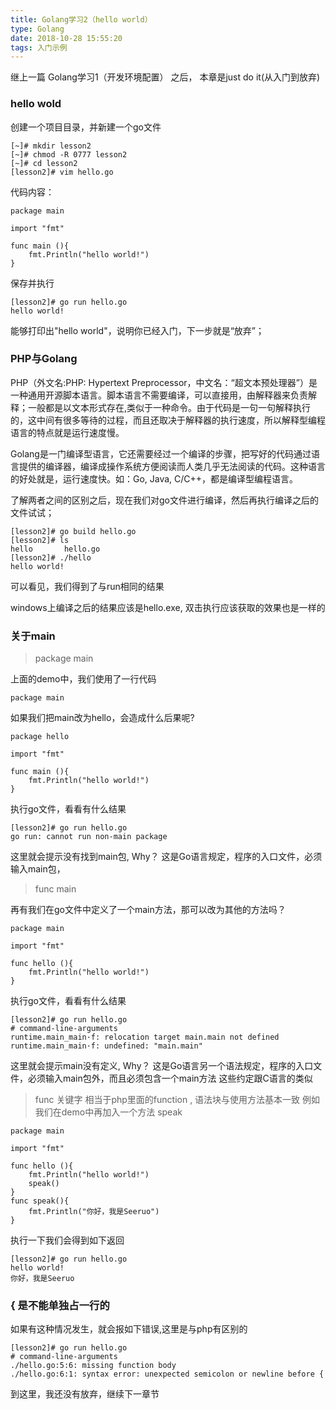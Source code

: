 ```yaml
---
title: Golang学习2（hello world）
type: Golang
date: 2018-10-28 15:55:20
tags: 入门示例
---
```

继上一篇  Golang学习1（开发环境配置） 之后，
本章是just do it(从入门到放弃)

### hello wold

创建一个项目目录，并新建一个go文件
```language-bash
[~]# mkdir lesson2
[~]# chmod -R 0777 lesson2
[~]# cd lesson2
[lesson2]# vim hello.go
```

代码内容：
```language-go
package main
  
import "fmt"

func main (){
    fmt.Println("hello world!")
}
```

保存并执行
```language-bash
[lesson2]# go run hello.go
hello world!
```
能够打印出"hello world"，说明你已经入门，下一步就是“放弃”；


### PHP与Golang
PHP（外文名:PHP: Hypertext Preprocessor，中文名：“超文本预处理器”）是一种通用开源脚本语言。脚本语言不需要编译，可以直接用，由解释器来负责解释；一般都是以文本形式存在,类似于一种命令。由于代码是一句一句解释执行的，这中间有很多等待的过程，而且还取决于解释器的执行速度，所以解释型编程语言的特点就是运行速度慢。


Golang是一门编译型语言，它还需要经过一个编译的步骤，把写好的代码通过语言提供的编译器，编译成操作系统方便阅读而人类几乎无法阅读的代码。这种语言的好处就是，运行速度快。如：Go, Java, C/C++，都是编译型编程语言。

了解两者之间的区别之后，现在我们对go文件进行编译，然后再执行编译之后的文件试试；

```language-bash
[lesson2]# go build hello.go
[lesson2]# ls
hello       hello.go
[lesson2]# ./hello
hello world!
```
可以看见，我们得到了与run相同的结果

windows上编译之后的结果应该是hello.exe, 双击执行应该获取的效果也是一样的

### 关于main

> package main

上面的demo中，我们使用了一行代码
```language-go
package main
```
如果我们把main改为hello，会造成什么后果呢?

```language-go
package hello
  
import "fmt"

func main (){
    fmt.Println("hello world!")
}
```
执行go文件，看看有什么结果
```language-bash
[lesson2]# go run hello.go
go run: cannot run non-main package
```
这里就会提示没有找到main包, Why？
这是Go语言规定，程序的入口文件，必须输入main包，

> func main

再有我们在go文件中定义了一个main方法，那可以改为其他的方法吗？
```language-go
package main
  
import "fmt"

func hello (){
    fmt.Println("hello world!")
}
```
执行go文件，看看有什么结果
```language-bash
[lesson2]# go run hello.go
# command-line-arguments
runtime.main_main·f: relocation target main.main not defined
runtime.main_main·f: undefined: "main.main"
```
这里就会提示main没有定义, Why？
这是Go语言另一个语法规定，程序的入口文件，必须输入main包外，而且必须包含一个main方法
这些约定跟C语言的类似

> func 关键字 相当于php里面的function , 语法块与使用方法基本一致
例如我们在demo中再加入一个方法 speak

```language-go
package main
  
import "fmt"

func hello (){
    fmt.Println("hello world!")
    speak()
}
func speak(){
    fmt.Println("你好，我是Seeruo")
}
```
执行一下我们会得到如下返回

```language-bash
[lesson2]# go run hello.go
hello world!
你好，我是Seeruo
```

### { 是不能单独占一行的
如果有这种情况发生，就会报如下错误,这里是与php有区别的
```language-bash
[lesson2]# go run hello.go
# command-line-arguments
./hello.go:5:6: missing function body
./hello.go:6:1: syntax error: unexpected semicolon or newline before {
```

到这里，我还没有放弃，继续下一章节








